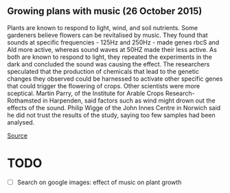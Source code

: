 Growing plans with music (26 October 2015)
---

Plants are known to respond to light, wind, and soil nutrients. 
Some gardeners believe flowers can be revitalised by music.
They found that sounds at specific frequencies - 125Hz and 250Hz - made genes rbcS 
and Ald more active, whereas sound waves at 50HZ made their less active.
As both are known to respond to light, they repeated the experiments in the dark and 
concluded the sound was causing the effect.
The researchers speculated that the production of chemicals that lead to the genetic 
changes they observed could be harnessed to activate other specific genes that could 
trigger the flowering of crops.
Other scientists were more sceptical. Martin Parry, of the Institute for Arable Crops 
Research-Rothamsted in Harpenden, said factors such as wind might drown out the effects
 of the sound.
Philip Wigge of the John Innes Centre in Norwich said he did not trust the results of the study, 
saying too few samples had been analysed.

[Source](http://www.telegraph.co.uk/news/earth/earthnews/3305158/Beethoven-can-help-crops-grow-more-quickly.html)


# TODO

- [ ] Search on google images: effect of music on plant growth






